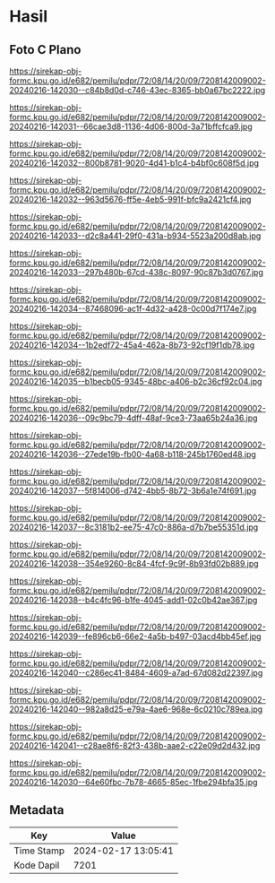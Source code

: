 # Hasil

## Foto C Plano

https://sirekap-obj-formc.kpu.go.id/e682/pemilu/pdpr/72/08/14/20/09/7208142009002-20240216-142030--c84b8d0d-c746-43ec-8365-bb0a67bc2222.jpg

https://sirekap-obj-formc.kpu.go.id/e682/pemilu/pdpr/72/08/14/20/09/7208142009002-20240216-142031--66cae3d8-1136-4d06-800d-3a71bffcfca9.jpg

https://sirekap-obj-formc.kpu.go.id/e682/pemilu/pdpr/72/08/14/20/09/7208142009002-20240216-142032--800b8781-9020-4d41-b1c4-b4bf0c608f5d.jpg

https://sirekap-obj-formc.kpu.go.id/e682/pemilu/pdpr/72/08/14/20/09/7208142009002-20240216-142032--963d5676-ff5e-4eb5-991f-bfc9a2421cf4.jpg

https://sirekap-obj-formc.kpu.go.id/e682/pemilu/pdpr/72/08/14/20/09/7208142009002-20240216-142033--d2c8a441-29f0-431a-b934-5523a200d8ab.jpg

https://sirekap-obj-formc.kpu.go.id/e682/pemilu/pdpr/72/08/14/20/09/7208142009002-20240216-142033--297b480b-67cd-438c-8097-90c87b3d0767.jpg

https://sirekap-obj-formc.kpu.go.id/e682/pemilu/pdpr/72/08/14/20/09/7208142009002-20240216-142034--87468096-ac1f-4d32-a428-0c00d7f174e7.jpg

https://sirekap-obj-formc.kpu.go.id/e682/pemilu/pdpr/72/08/14/20/09/7208142009002-20240216-142034--1b2edf72-45a4-462a-8b73-92cf19f1db78.jpg

https://sirekap-obj-formc.kpu.go.id/e682/pemilu/pdpr/72/08/14/20/09/7208142009002-20240216-142035--b1becb05-9345-48bc-a406-b2c36cf92c04.jpg

https://sirekap-obj-formc.kpu.go.id/e682/pemilu/pdpr/72/08/14/20/09/7208142009002-20240216-142036--09c9bc79-4dff-48af-9ce3-73aa65b24a36.jpg

https://sirekap-obj-formc.kpu.go.id/e682/pemilu/pdpr/72/08/14/20/09/7208142009002-20240216-142036--27ede19b-fb00-4a68-b118-245b1760ed48.jpg

https://sirekap-obj-formc.kpu.go.id/e682/pemilu/pdpr/72/08/14/20/09/7208142009002-20240216-142037--5f814006-d742-4bb5-8b72-3b6a1e74f691.jpg

https://sirekap-obj-formc.kpu.go.id/e682/pemilu/pdpr/72/08/14/20/09/7208142009002-20240216-142037--8c3181b2-ee75-47c0-886a-d7b7be55351d.jpg

https://sirekap-obj-formc.kpu.go.id/e682/pemilu/pdpr/72/08/14/20/09/7208142009002-20240216-142038--354e9260-8c84-4fcf-9c9f-8b93fd02b889.jpg

https://sirekap-obj-formc.kpu.go.id/e682/pemilu/pdpr/72/08/14/20/09/7208142009002-20240216-142038--b4c4fc96-b1fe-4045-add1-02c0b42ae367.jpg

https://sirekap-obj-formc.kpu.go.id/e682/pemilu/pdpr/72/08/14/20/09/7208142009002-20240216-142039--fe896cb6-66e2-4a5b-b497-03acd4bb45ef.jpg

https://sirekap-obj-formc.kpu.go.id/e682/pemilu/pdpr/72/08/14/20/09/7208142009002-20240216-142040--c286ec41-8484-4609-a7ad-67d082d22397.jpg

https://sirekap-obj-formc.kpu.go.id/e682/pemilu/pdpr/72/08/14/20/09/7208142009002-20240216-142040--982a8d25-e79a-4ae6-968e-6c0210c789ea.jpg

https://sirekap-obj-formc.kpu.go.id/e682/pemilu/pdpr/72/08/14/20/09/7208142009002-20240216-142041--c28ae8f6-82f3-438b-aae2-c22e09d2d432.jpg

https://sirekap-obj-formc.kpu.go.id/e682/pemilu/pdpr/72/08/14/20/09/7208142009002-20240216-142030--64e60fbc-7b78-4665-85ec-1fbe294bfa35.jpg


## Metadata

| Key        | Value               |
| ---------- | ------------------- |
| Time Stamp | 2024-02-17 13:05:41 |
| Kode Dapil | 7201                |



